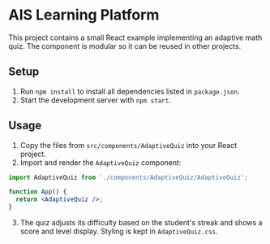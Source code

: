 # AIS Learning Platform

This project contains a small React example implementing an adaptive math quiz. The component is modular so it can be reused in other projects.

## Setup

1. Run `npm install` to install all dependencies listed in `package.json`.
2. Start the development server with `npm start`.

## Usage

1. Copy the files from `src/components/AdaptiveQuiz` into your React project.
2. Import and render the `AdaptiveQuiz` component:

```jsx
import AdaptiveQuiz from './components/AdaptiveQuiz/AdaptiveQuiz';

function App() {
  return <AdaptiveQuiz />;
}
```

3. The quiz adjusts its difficulty based on the student's streak and shows a score and level display. Styling is kept in `AdaptiveQuiz.css`.
